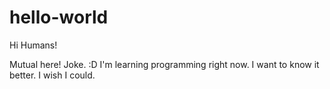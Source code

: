 # hello-world

Hi Humans!

Mutual here! Joke. :D I'm learning programming right now. I want to know it better. I wish I could.

